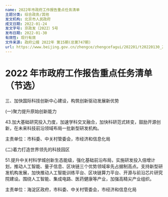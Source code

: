 ```yaml
---
name: 2022年市政府工作报告重点任务清单
主题分类: 综合政务/其他
发文机构: 北京市人民政府
成文日期: 2022-01-24
发文字号: 京政发〔2022〕5号
发布日期: 2022-01-30
有效性: 现行有效
文件来源: 政府公报 2022年 第15期(总第747期)
url: https://www.beijing.gov.cn/zhengce/zhengcefagui/202201/t20220130_2604669.html
---
```


# 2022 年市政府工作报告重点任务清单（节选）

三、加快国际科技创新中心建设，构筑创新驱动发展新优势

(一)聚力提升原始创新能力

43.加大基础研究投入力度，加速学科交叉融合，加快科研范式转变，鼓励开源创新，在未来科技前沿领域布局一批新型研发机构。

主责单位：市科委、中关村管委会，市经济和信息化局

(二)着力打造世界领先的科技园区

51.提升中关村科学城创新生态能级，强化基础前沿布局，实施研发投入倍增计划，推动人工智能、量子信息、区块链三个优势领域率先占据制高点。支持新型研发机构发展，加快推动人工智能训练平台、区块链算力平台、开源与前沿芯片研究院建设。围绕人工智能、集成电路、医药健康等产业，加强高精尖产业组织。

主责单位：海淀区政府，市科委、中关村管委会，市经济和信息化局
